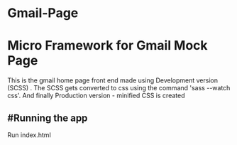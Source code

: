 # Gmail-Page

Micro Framework for Gmail Mock Page
==================================

This is the gmail home page front end made using Development version (SCSS) . The SCSS gets converted to css using the command 'sass --watch css'. And finally Production version - minified CSS is created


#Running the app
----------------

Run index.html

